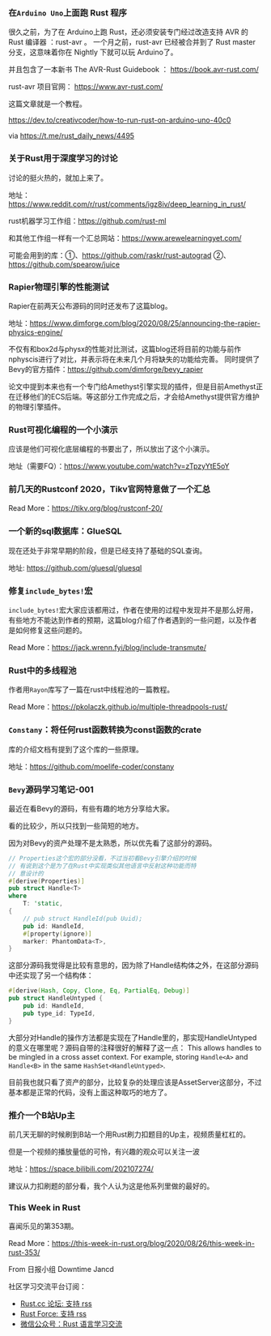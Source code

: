 ### 在`Arduino Uno`上面跑 Rust 程序

很久之前，为了在  Arduino上跑 Rust，还必须安装专门经过改造支持 AVR 的 Rust 编译器 ：rust-avr  。 一个月之前，rust-avr  已经被合并到了 Rust master 分支，这意味着你在 Nightly 下就可以玩 Arduino了。

并且包含了一本新书  The AVR-Rust Guidebook  ：  https://book.avr-rust.com/

rust-avr 项目官网： https://www.avr-rust.com/

这篇文章就是一个教程。

https://dev.to/creativcoder/how-to-run-rust-on-arduino-uno-40c0

via  https://t.me/rust_daily_news/4495

### 关于Rust用于深度学习的讨论

讨论的挺火热的，就加上来了。

地址：https://www.reddit.com/r/rust/comments/igz8iv/deep_learning_in_rust/

rust机器学习工作组：https://github.com/rust-ml

和其他工作组一样有一个汇总网站：https://www.arewelearningyet.com/

可能会用到的库：①、https://github.com/raskr/rust-autograd
②、https://github.com/spearow/juice


### Rapier物理引擎的性能测试
Rapier在前两天公布源码的同时还发布了这篇blog。

地址：https://www.dimforge.com/blog/2020/08/25/announcing-the-rapier-physics-engine/

不仅有和box2d与physx的性能对比测试，这篇blog还将目前的功能与前作nphyscis进行了对比，并表示将在未来几个月将缺失的功能给完善。
同时提供了Bevy的官方插件：https://github.com/dimforge/bevy_rapier

论文中提到本来也有一个专门给Amethyst引擎实现的插件，但是目前Amethyst正在迁移他们的ECS后端。等这部分工作完成之后，才会给Amethyst提供官方维护的物理引擎插件。

### Rust可视化编程的一个小演示

应该是他们可视化底层编程的书要出了，所以放出了这个小演示。

地址（需要FQ）：https://www.youtube.com/watch?v=zTpzyYtE5oY


### 前几天的Rustconf 2020，Tikv官网特意做了一个汇总

Read More：https://tikv.org/blog/rustconf-20/

### 一个新的sql数据库：GlueSQL

现在还处于非常早期的阶段，但是已经支持了基础的SQL查询。

地址: https://github.com/gluesql/gluesql


### 修复`include_bytes!`宏
`include_bytes!`宏大家应该都用过，作者在使用的过程中发现并不是那么好用，有些地方不能达到作者的预期，这篇blog介绍了作者遇到的一些问题，以及作者是如何修复这些问题的。

Read More：https://jack.wrenn.fyi/blog/include-transmute/


### Rust中的多线程池

作者用`Rayon`库写了一篇在rust中线程池的一篇教程。

Read More：https://pkolaczk.github.io/multiple-threadpools-rust/


### `Constany`：将任何rust函数转换为const函数的crate

库的介绍文档有提到了这个库的一些原理。

地址：https://github.com/moelife-coder/constany


### `Bevy`源码学习笔记-001
最近在看Bevy的源码，有些有趣的地方分享给大家。

看的比较少，所以只找到一些简短的地方。

因为对Bevy的资产处理不是太熟悉，所以优先看了这部分的源码。

```rust
// Properties这个宏的部分没看，不过当初看Bevy引擎介绍的时候
// 有说到这个是为了在Rust中实现类似其他语言中反射这种功能而特
// 意设计的
#[derive(Properties)]
pub struct Handle<T>
where
    T: 'static,
{
	// pub struct HandleId(pub Uuid);
    pub id: HandleId,
    #[property(ignore)]
    marker: PhantomData<T>,
}
```
这部分源码我觉得是比较有意思的，因为除了Handle结构体之外，在这部分源码中还实现了另一个结构体：
```rust
#[derive(Hash, Copy, Clone, Eq, PartialEq, Debug)]
pub struct HandleUntyped {
    pub id: HandleId,
    pub type_id: TypeId,
}
```
大部分对Handle的操作方法都是实现在了Handle里的，那实现HandleUntyped的意义在哪里呢？源码自带的注释很好的解释了这一点：
This allows handles to be mingled in a cross asset context. For example, storing `Handle<A>` and `Handle<B>` in the same `HashSet<HandleUntyped>`.

目前我也就只看了资产的部分，比较复杂的处理应该是AssetServer这部分，不过基本都是正常的代码，没有上面这种取巧的地方了。

### 推介一个B站Up主

前几天无聊的时候刷到B站一个用Rust刷力扣题目的Up主，视频质量杠杠的。

但是一个视频的播放量低的可怜，有兴趣的观众可以关注一波

地址：https://space.bilibili.com/202107274/

建议从力扣刷题的部分看，我个人认为这是他系列里做的最好的。

### This Week in Rust

喜闻乐见的第353期。

Read More：https://this-week-in-rust.org/blog/2020/08/26/this-week-in-rust-353/

From 日报小组 Downtime Jancd

社区学习交流平台订阅：

- [Rust.cc 论坛: 支持 rss](https://rust.cc/)
- [Rust Force: 支持 rss](https://rustforce.net/)
- [微信公众号：Rust 语言学习交流](https://rust.cc/article?id=ed7c9379-d681-47cb-9532-0db97d883f62)